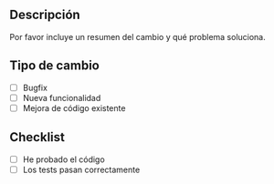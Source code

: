 ## Descripción
Por favor incluye un resumen del cambio y qué problema soluciona.

## Tipo de cambio
- [ ] Bugfix
- [ ] Nueva funcionalidad
- [ ] Mejora de código existente

## Checklist
- [ ] He probado el código
- [ ] Los tests pasan correctamente